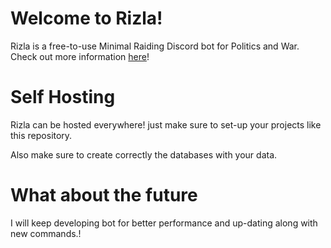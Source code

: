 # Welcome to Rizla!

Rizla is a free-to-use Minimal Raiding Discord bot for Politics and War. Check out more information [here](https://discord.gg/zBbY7vFTHr)!

# Self Hosting

Rizla can be hosted everywhere! just make sure to set-up your projects like this repository.

Also make sure to create correctly the databases with your data.

# What about the future

I will keep developing bot for better performance and up-dating along with new commands.!
